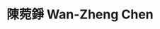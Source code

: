 ---
chinese_name: 陳菀錚
english_name: Wan-Zheng Chen
title: 陳菀錚 Wan-Zheng Chen
id: chenwanzheng
collection: members
position: Part-time Research Assistant
type: part-time research assistant
department: 經濟學系碩士班一年級
image_path: https://source.unsplash.com/collection/139386/600x600?a=.png
photo: pt_ra/bio-photo.jpg
blurb: 123
---